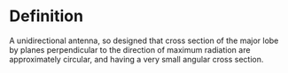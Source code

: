 # Definition

A unidirectional antenna, so designed that cross section of the major
lobe by planes perpendicular to the direction of maximum radiation are
approximately circular, and having a very small angular cross section.

